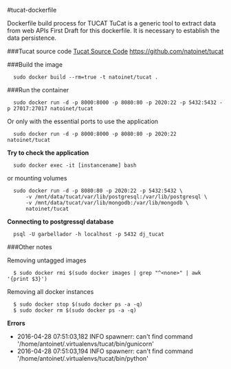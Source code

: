 #tucat-dockerfile 

Dockerfile build process for TUCAT 
TuCat is a generic tool to extract data from web APIs
First Draft for this dockerfile. It is necessary to establish the data persistence. 

###Tucat source code
  [Tucat Source Code](https://github.com/natoinet/tucat) https://github.com/natoinet/tucat

###Build the image

```
  sudo docker build --rm=true -t natoinet/tucat . 
```

###Run the container

```
  sudo docker run -d -p 8000:8000 -p 8080:80 -p 2020:22 -p 5432:5432 -p 27017:27017 natoinet/tucat
```  

Or only with the essential ports to use the application 

```
  sudo docker run -d -p 8000:8000 -p 8080:80 -p 2020:22  natoinet/tucat
```  

**Try to check the application**

```
  sudo docker exec -it [instancename] bash 
```  

or mounting volumes 

```
  sudo docker run -d -p 8080:80 -p 2020:22 -p 5432:5432 \
      -v /mnt/data/tucat/var/lib/postgresql:/var/lib/postgresql \
      -v /mnt/data/tucat/var/lib/mongodb:/var/lib/mongodb \
      natoinet/tucat 
```      

**Connecting to postgressql database**

```
  psql -U garbellador -h localhost -p 5432 dj_tucat  
```  

###Other notes

Removing untagged images 

```
  $ sudo docker rmi $(sudo docker images | grep "^<none>" | awk '{print $3}')
```

Removing all docker instances 

```
  $ sudo docker stop $(sudo docker ps -a -q)
  $ sudo docker rm $(sudo docker ps -a -q)
```

**Errors**

- 2016-04-28 07:51:03,182 INFO spawnerr: can't find command '/home/antoinet/.virtualenvs/tucat/bin/gunicorn'
- 2016-04-28 07:51:03,194 INFO spawnerr: can't find command '/home/antoinet/.virtualenvs/tucat/bin/python'

